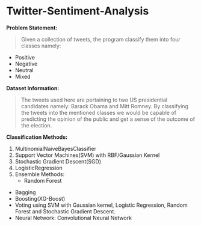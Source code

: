 # Twitter-Sentiment-Analysis
**Problem Statement:** 

>Given a collection of tweets, the program classify them into four classes namely:
- Positive
- Negative
- Neutral
- Mixed

**Dataset Information:**

>The tweets used here are pertaining to two US presidential candidates namely: Barack Obama and Mitt Romney. By classifying the tweets into the mentioned classes we would be capable of predicting the opinion of the public and get a sense of the outcome of the election.

**Classification Methods:**
1. MultinomialNaiveBayesClassifier
2. Support Vector Machines(SVM) with RBF/Gaussian Kernel
3. Stochastic Gradient Descent(SGD)
4. LogisticRegression
5. Ensemble Methods:
      - Random Forest
  - Bagging
  - Boosting(XG-Boost)
  - Voting using SVM with Gaussian kernel, Logistic Regression, Random Forest and Stochastic Gradient Descent.
  - Neural Network: Convolutional Neural Network
